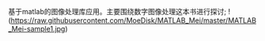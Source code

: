 基于matlab的图像处理库应用。主要围绕数字图像处理这本书进行探讨;
!(https://raw.githubusercontent.com/MoeDisk/MATLAB_Mei/master/MATLAB_Mei-sample1.jpg)
